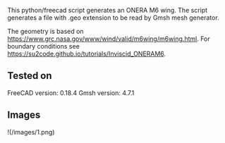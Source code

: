 This python/freecad script generates an ONERA M6 wing. The script generates a file with .geo extension to be read by Gmsh mesh generator.

The geometry is based on https://www.grc.nasa.gov/www/wind/valid/m6wing/m6wing.html.
For boundary conditions see https://su2code.github.io/tutorials/Inviscid_ONERAM6.

## Tested on
FreeCAD version: 0.18.4
Gmsh version: 4.7.1

## Images
!(/images/1.png)
